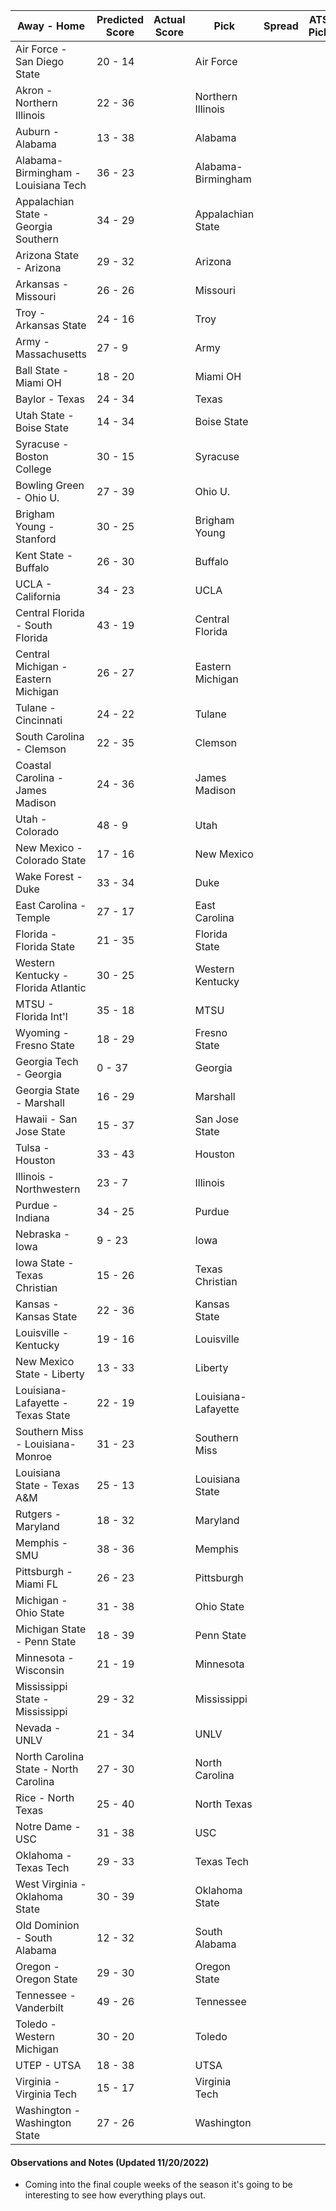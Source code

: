 Away - Home | Predicted Score | Actual Score | Pick | Spread | ATS Pick | O/U | O/U Pick
---| ---| ---| ---| ---| ---| ---| ---
Air Force - San Diego State | 20 - 14 |  | Air Force |  |  |  | 
Akron - Northern Illinois | 22 - 36 |  | Northern Illinois |  |  |  | 
Auburn - Alabama | 13 - 38 |  | Alabama |  |  |  | 
Alabama-Birmingham - Louisiana Tech | 36 - 23 |  | Alabama-Birmingham |  |  |  | 
Appalachian State - Georgia Southern | 34 - 29 |  | Appalachian State |  |  |  | 
Arizona State - Arizona | 29 - 32 |  | Arizona |  |  |  | 
Arkansas - Missouri | 26 - 26 |  | Missouri |  |  |  | 
Troy - Arkansas State | 24 - 16 |  | Troy |  |  |  | 
Army - Massachusetts | 27 - 9 |  | Army |  |  |  | 
Ball State - Miami OH | 18 - 20 |  | Miami OH |  |  |  | 
Baylor - Texas | 24 - 34 |  | Texas |  |  |  | 
Utah State - Boise State | 14 - 34 |  | Boise State |  |  |  | 
Syracuse - Boston College | 30 - 15 |  | Syracuse |  |  |  | 
Bowling Green - Ohio U. | 27 - 39 |  | Ohio U. |  |  |  | 
Brigham Young - Stanford | 30 - 25 |  | Brigham Young |  |  |  | 
Kent State - Buffalo | 26 - 30 |  | Buffalo |  |  |  | 
UCLA - California | 34 - 23 |  | UCLA |  |  |  | 
Central Florida - South Florida | 43 - 19 |  | Central Florida |  |  |  | 
Central Michigan - Eastern Michigan | 26 - 27 |  | Eastern Michigan |  |  |  | 
Tulane - Cincinnati | 24 - 22 |  | Tulane |  |  |  | 
South Carolina - Clemson | 22 - 35 |  | Clemson |  |  |  | 
Coastal Carolina - James Madison | 24 - 36 |  | James Madison |  |  |  | 
Utah - Colorado | 48 - 9 |  | Utah |  |  |  | 
New Mexico - Colorado State | 17 - 16 |  | New Mexico |  |  |  | 
Wake Forest - Duke | 33 - 34 |  | Duke |  |  |  | 
East Carolina - Temple | 27 - 17 |  | East Carolina |  |  |  | 
Florida - Florida State | 21 - 35 |  | Florida State |  |  |  | 
Western Kentucky - Florida Atlantic | 30 - 25 |  | Western Kentucky |  |  |  | 
MTSU - Florida Int'l | 35 - 18 |  | MTSU |  |  |  | 
Wyoming - Fresno State | 18 - 29 |  | Fresno State |  |  |  | 
Georgia Tech - Georgia | 0 - 37 |  | Georgia |  |  |  | 
Georgia State - Marshall | 16 - 29 |  | Marshall |  |  |  | 
Hawaii - San Jose State | 15 - 37 |  | San Jose State |  |  |  | 
Tulsa - Houston | 33 - 43 |  | Houston |  |  |  | 
Illinois - Northwestern | 23 - 7 |  | Illinois |  |  |  | 
Purdue - Indiana | 34 - 25 |  | Purdue |  |  |  | 
Nebraska - Iowa | 9 - 23 |  | Iowa |  |  |  | 
Iowa State - Texas Christian | 15 - 26 |  | Texas Christian |  |  |  | 
Kansas - Kansas State | 22 - 36 |  | Kansas State |  |  |  | 
Louisville - Kentucky | 19 - 16 |  | Louisville |  |  |  | 
New Mexico State - Liberty | 13 - 33 |  | Liberty |  |  |  | 
Louisiana-Lafayette - Texas State | 22 - 19 |  | Louisiana-Lafayette |  |  |  | 
Southern Miss - Louisiana-Monroe | 31 - 23 |  | Southern Miss |  |  |  | 
Louisiana State - Texas A&M | 25 - 13 |  | Louisiana State |  |  |  | 
Rutgers - Maryland | 18 - 32 |  | Maryland |  |  |  | 
Memphis - SMU | 38 - 36 |  | Memphis |  |  |  | 
Pittsburgh - Miami FL | 26 - 23 |  | Pittsburgh |  |  |  | 
Michigan - Ohio State | 31 - 38 |  | Ohio State |  |  |  | 
Michigan State - Penn State | 18 - 39 |  | Penn State |  |  |  | 
Minnesota - Wisconsin | 21 - 19 |  | Minnesota |  |  |  | 
Mississippi State - Mississippi | 29 - 32 |  | Mississippi |  |  |  | 
Nevada - UNLV | 21 - 34 |  | UNLV |  |  |  | 
North Carolina State - North Carolina | 27 - 30 |  | North Carolina |  |  |  | 
Rice - North Texas | 25 - 40 |  | North Texas |  |  |  | 
Notre Dame - USC | 31 - 38 |  | USC |  |  |  | 
Oklahoma - Texas Tech | 29 - 33 |  | Texas Tech |  |  |  | 
West Virginia - Oklahoma State | 30 - 39 |  | Oklahoma State |  |  |  | 
Old Dominion - South Alabama | 12 - 32 |  | South Alabama |  |  |  | 
Oregon - Oregon State | 29 - 30 |  | Oregon State |  |  |  | 
Tennessee - Vanderbilt | 49 - 26 |  | Tennessee |  |  |  | 
Toledo - Western Michigan | 30 - 20 |  | Toledo |  |  |  | 
UTEP - UTSA | 18 - 38 |  | UTSA |  |  |  | 
Virginia - Virginia Tech | 15 - 17 |  | Virginia Tech |  |  |  | 
Washington - Washington State | 27 - 26 |  | Washington |  |  |  | 

#### Observations and Notes (Updated 11/20/2022)

* Coming into the final couple weeks of the season it's going to be interesting to see how everything plays out.